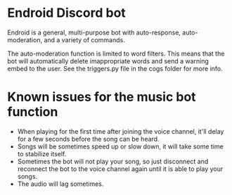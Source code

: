 # Endroid Discord bot
 Endroid is a general, multi-purpose bot with auto-response, auto-moderation, and a variety of commands.

 The auto-moderation function is limited to word filters. This means that the bot will automatically delete imappropriate words and send a warning embed to the user. See the triggers.py file in the cogs folder for more info.

# Known issues for the music bot function
 - When playing for the first time after joining the voice channel, it'll delay for a few seconds before the song can be heard.
 - Songs will be sometimes speed up or slow down, it will take some time to stabilize itself.
 - Sometimes the bot will not play your song, so just disconnect and reconnect the bot to the voice channel again until it is able to play your songs.
 - The audio will lag sometimes.